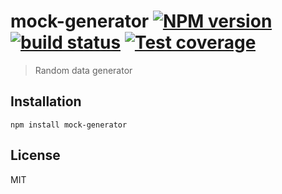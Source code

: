# mock-generator [![NPM version][npm-image]][npm-url] [![build status][travis-image]][travis-url] [![Test coverage][coveralls-image]][coveralls-url]

> Random data generator

## Installation

    npm install mock-generator

## License

MIT

[npm-image]: https://img.shields.io/npm/v/mock-generator.svg?style=flat
[npm-url]: https://npmjs.org/package/mock-generator
[travis-image]: https://img.shields.io/travis/meituan/mock-generator.svg?style=flat
[travis-url]: https://travis-ci.org/meituan/mock-generator
[coveralls-image]: https://img.shields.io/coveralls/meituan/mock-generator.svg?style=flat
[coveralls-url]: https://coveralls.io/r/meituan/mock-generator?branch=master

